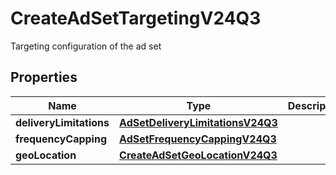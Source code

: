 

# CreateAdSetTargetingV24Q3

Targeting configuration of the ad set

## Properties

| Name | Type | Description | Notes |
|------------ | ------------- | ------------- | -------------|
|**deliveryLimitations** | [**AdSetDeliveryLimitationsV24Q3**](AdSetDeliveryLimitationsV24Q3.md) |  |  [optional] |
|**frequencyCapping** | [**AdSetFrequencyCappingV24Q3**](AdSetFrequencyCappingV24Q3.md) |  |  |
|**geoLocation** | [**CreateAdSetGeoLocationV24Q3**](CreateAdSetGeoLocationV24Q3.md) |  |  [optional] |



